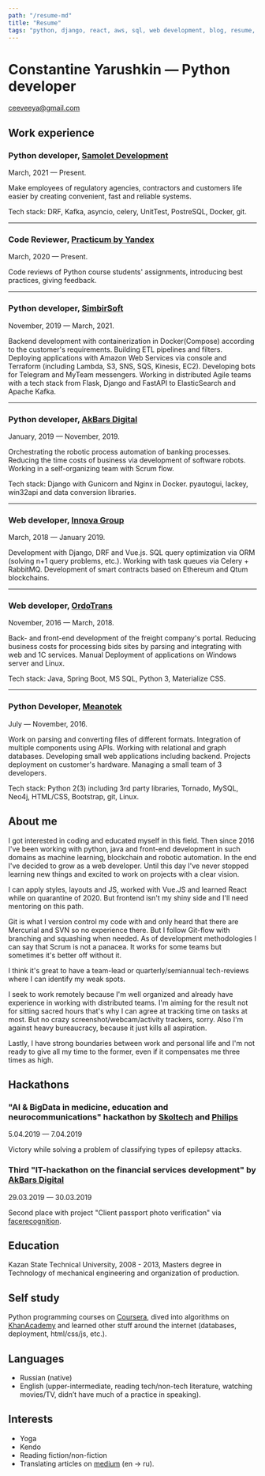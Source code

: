 ```yaml
---
path: "/resume-md"
title: "Resume"
tags: "python, django, react, aws, sql, web development, blog, resume, cv, experience"
---
```


# Constantine Yarushkin &mdash; Python developer

<i class="far fa-envelope"></i> [ceeveeya@gmail.com](mailto:ceeveeya@gmail.com)

## Work experience

### Python developer, [Samolet Development](https://samolet.ru/)

March, 2021 &mdash; Present.

Make employees of regulatory agencies, contractors and customers life easier by creating convenient, fast and reliable systems.

Tech stack: DRF, Kafka, asyncio, celery, UnitTest, PostreSQL, Docker, git.

---

### Code Reviewer, [Practicum by Yandex](https://praktikum.yandex.ru)

March, 2020 &mdash; Present.

Code reviews of Python course students' assignments, introducing best practices, giving feedback.

---

### Python developer, [SimbirSoft](https://www.simbirsoft.com)

November, 2019 &mdash; March, 2021.

Backend development with containerization in Docker(Compose) according to the customer's requirements. Building ETL pipelines and filters. Deploying applications with Amazon Web Services via console and Terraform (including Lambda, S3, SNS, SQS, Kinesis, EC2). Developing bots for Telegram and MyTeam messengers. Working in distributed Agile teams with a tech stack from Flask, Django and FastAPI to ElasticSearch and Apache Kafka.

---

### Python developer, [AkBars Digital](https://akbars.digital)

January, 2019 &mdash; November, 2019.

Orchestrating the robotic process automation of banking processes. Reducing the time costs of business via development of software robots. Working in a self-organizing team with Scrum flow.

Tech stack: Django with Gunicorn and Nginx in Docker. pyautogui, lackey, win32api and data conversion libraries.

---

### Web developer, [Innova Group](http://innovacompanies.com)

March, 2018 &mdash; January 2019.

Development with Django, DRF and Vue.js. SQL query optimization via ORM (solving n+1 query problems, etc.). Working with task queues via Celery + RabbitMQ. Development of smart contracts based on Ethereum and Qtum blockchains.

---

### Web developer, [OrdoTrans](http://or.do)

November, 2016 &mdash; March, 2018.

Back- and front-end development of the freight company's portal. Reducing business costs for processing bids sites by parsing and integrating with web and 1C services. Manual Deployment of applications on Windows server and Linux.

Tech stack: Java, Spring Boot, MS SQL, Python 3, Materialize CSS.

---

### Python Developer, [Meanotek](http://meanotek.io)

July &mdash; November, 2016.

Work on parsing and converting files of different formats. Integration of multiple components using APIs. Working with relational and graph databases. Developing small web applications including backend. Projects deployment on customer's hardware. Managing a small team of 3 developers.

Tech stack: Python 2(3) including 3rd party libraries, Tornado, MySQL, Neo4j, HTML/CSS, Bootstrap, git, Linux.

## About me

I got interested in coding and educated myself in this field. Then since 2016 I've been working with python, java and front-end development in such domains as machine learning, blockchain and robotic automation. In the end I've decided to grow as a web developer. Until this day I've never stopped learning new things and excited to work on projects with a clear vision.

I can apply styles, layouts and JS, worked with Vue.JS and learned React while on quarantine of 2020. But frontend isn't my shiny side and I'll need mentoring on this path.

Git is what I version control my code with and only heard that there are Mercurial and SVN so no experience there. But I follow Git-flow with branching and squashing when needed. As of development methodologies I can say that Scrum is not a panacea. It works for some teams but sometimes it's better off without it.

I think it's great to have a team-lead or quarterly/semiannual tech-reviews where I can identify my weak spots.

I seek to work remotely because I'm well organized and already have experience in working with distributed teams. I'm aiming for the result not for sitting sacred hours that's why I can agree at tracking time on tasks at most. But no crazy screenshot/webcam/activity trackers, sorry. Also I'm against heavy bureaucracy, because it just kills all aspiration.

Lastly, I have strong boundaries between work and personal life and I'm not ready to give all my time to the former, even if it compensates me three times as high.

## Hackathons

### "AI & BigData in medicine, education and neurocommunications" hackathon by [Skoltech](https://www.skoltech.ru/en) and [Philips](https://www.philips.com/global)

5.04.2019 &mdash; 7.04.2019

Victory while solving a problem of classifying types of epilepsy attacks.

### Third "IT-hackathon on the financial services development" by [AkBars Digital](https://akbars.digital)

29.03.2019 &mdash; 30.03.2019

Second place with project "Client passport photo verification" via [facerecognition](https://github.com/ageitgey/face_recognition).

## Education

Kazan State Technical University, 2008 - 2013, Masters degree in Technology of mechanical engineering and organization of production.

## Self study

Python programming courses on [Coursera](https://coursera.org), dived into algorithms on [KhanAcademy](https://www.khanacademy.org) and learned other stuff around the internet (databases, deployment, html/css/js, etc.).

## Languages

- Russian (native)
- English (upper-intermediate, reading tech/non-tech literature, watching movies/TV, didn’t have much of a practice in speaking).

## Interests

- Yoga
- Kendo
- Reading fiction/non-fiction
- Translating articles on [medium](https://medium.com/@c.v.ya) (en -> ru).
